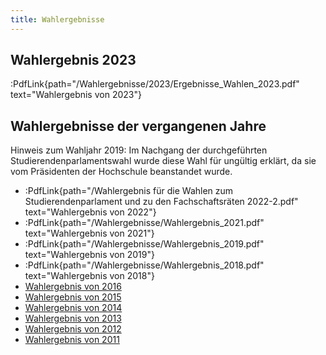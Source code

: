 ```yaml
---
title: Wahlergebnisse
---
```


## Wahlergebnis 2023

:PdfLink{path="/Wahlergebnisse/2023/Ergebnisse_Wahlen_2023.pdf" text="Wahlergebnis von 2023"}

## Wahlergebnisse der vergangenen Jahre

Hinweis zum Wahljahr 2019: Im Nachgang der durchgeführten Studierendenparlamentswahl wurde diese Wahl für ungültig erklärt, da sie vom Präsidenten der Hochschule beanstandet wurde.

- :PdfLink{path="/Wahlergebnis für die Wahlen zum Studierendenparlament und zu den Fachschaftsräten 2022-2.pdf" text="Wahlergebnis von 2022"}
- :PdfLink{path="/Wahlergebnisse/Wahlergebnis_2021.pdf" text="Wahlergebnis von 2021"}
- :PdfLink{path="/Wahlergebnisse/Wahlergebnis_2019.pdf" text="Wahlergebnis von 2019"}
- :PdfLink{path="/Wahlergebnisse/Wahlergebnis_2018.pdf" text="Wahlergebnis von 2018"}
- [Wahlergebnis von 2016](/wahlergebnisse/2016)
- [Wahlergebnis von 2015](/wahlergebnisse/2015)
- [Wahlergebnis von 2014](/wahlergebnisse/2014)
- [Wahlergebnis von 2013](/wahlergebnisse/2013)
- [Wahlergebnis von 2012](/wahlergebnisse/2012)
- [Wahlergebnis von 2011](/wahlergebnisse/2011)
